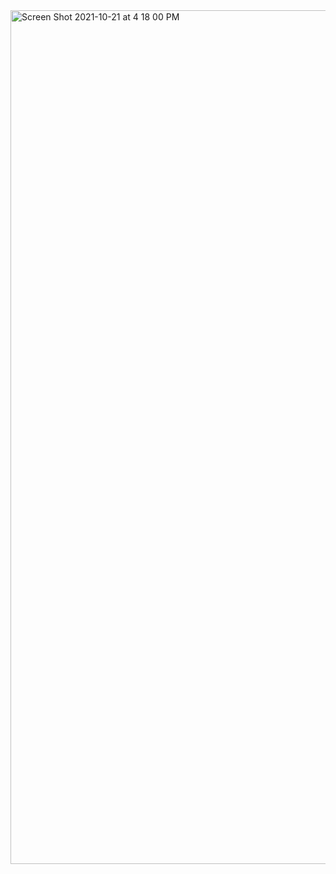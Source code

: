 <img width="1366" alt="Screen Shot 2021-10-21 at 4 18 00 PM" src="https://user-images.githubusercontent.com/58959408/138219358-8625b2cf-cac1-44fc-9390-e295c5415d9f.png">

